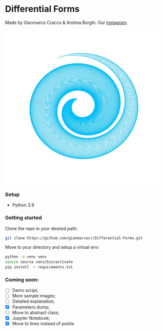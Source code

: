 # Differential Forms

Made by Gianmarco Cracco & Andrea Borghi. Our [Instagram](https://instagram.com/differentialforms?igshid=YmMyMTA2M2Y=).

![](sample_img/sample_plot.jpg)

[//]: # (<img src="./Sample_imgs/sample_plot.jpg" width=""/>)
### Setup
* Python 3.9

### Getting started
Clone the repo in your desired path:
```bash
git clone https://github.com/gianmarcocr/Differential-Forms.git
```

Move to your directory and setup a virtual env:
```bash
python -m venv venv
source source venv/bin/activate
pip install -r requirements.txt
```


### Coming soon:
- [ ] Demo script;
- [ ] More sample images; 
- [ ] Detailed explanation;
- [x] Parameters dump;
- [ ] Move to abstract class;
- [x] Jupyter Notebook;
- [x] Move to lines instead of points
